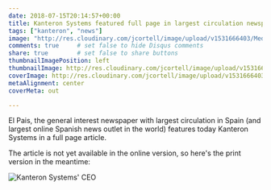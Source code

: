 ```yaml
---
date: 2018-07-15T20:14:57+00:00
title: Kanteron Systems featured full page in largest circulation newspaper in Spain
tags: ["kanteron", "news"]
image: "http://res.cloudinary.com/jcortell/image/upload/v1531666403/Media/IMG-20180715-WA0000.jpg"
comments: true     # set false to hide Disqus comments
share: true        # set false to share buttons
thumbnailImagePosition: left
thumbnailImage: http://res.cloudinary.com/jcortell/image/upload/v1531666403/Media/IMG-20180715-WA0000.jpg
coverImage: http://res.cloudinary.com/jcortell/image/upload/v1531666403/Media/IMG-20180715-WA0000.jpg
metaAlignment: center
coverMeta: out

---
```

El Pais, the general interest newspaper with largest circulation in Spain (and largest online Spanish news outlet in the world) features today Kanteron Systems in a full page article.

<!--more-->
The article is not yet available in the online version, so here's the print version in the meantime:

![Kanteron Systems' CEO](hhttp://res.cloudinary.com/jcortell/image/upload/v1531666403/Media/IMG-20180715-WA0000.jpg)
